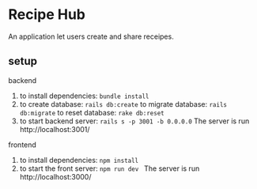 # Recipe Hub
An application let users create and share receipes.

## setup

backend
1. to install dependencies:
`bundle install` 
2. to create database:
`rails db:create`
  to migrate database:
`rails db:migrate`
  to reset database:
`rake db:reset`
3. to start backend server:
`rails s -p 3001 -b 0.0.0.0`
The server is run http://localhost:3001/

frontend
1. to install dependencies:
`npm install`
2. to start the front server:
`npm run dev `
The server is run http://localhost:3000/
